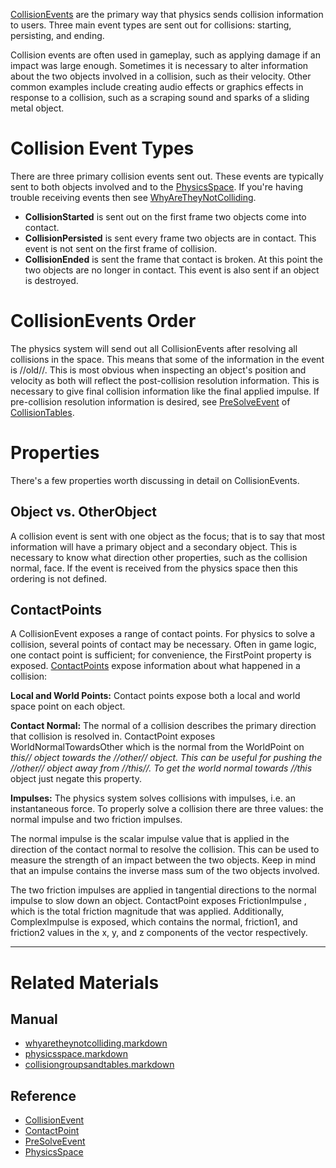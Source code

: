 [ CollisionEvents](https://github.com/PlasmaEngine/PlasmaDocs/blob/master/code_reference/class_reference/collisionevent.markdown) are the primary way that physics sends collision information to users. Three main event types are sent out for collisions: starting, persisting, and ending.

Collision events are often used in gameplay, such as applying damage if an impact was large enough. Sometimes it is necessary to alter information about the two objects involved in a collision, such as their velocity. Other common examples include creating audio effects or graphics effects in response to a collision, such as a scraping sound and sparks of a sliding metal object.

 #  Collision Event Types
There are three primary collision events sent out. These events are typically sent to both objects involved and to the [PhysicsSpace](https://github.com/PlasmaEngine/PlasmaDocs/blob/master/plasma_editor_documentation/plasmamanual/physics/collisionoverview/physicsspace.markdown). If you're having trouble receiving events then see [WhyAreTheyNotColliding](https://github.com/PlasmaEngine/PlasmaDocs/blob/master/plasma_editor_documentation/plasmamanual/physics/collisionoverview/physicstroubleshooting/whyaretheynotcolliding.markdown).

- **CollisionStarted** is sent out on the first frame two objects come into contact.
- **CollisionPersisted** is sent every frame two objects are in contact. This event is not sent on the first frame of collision.
- **CollisionEnded** is sent the frame that contact is broken. At this point the two objects are no longer in contact. This event is also sent if an object is destroyed.

 #  CollisionEvents Order
The physics system will send out all CollisionEvents after resolving all collisions in the space. This means that some of the information in the event is //old//. This is most obvious when inspecting an object's position and velocity as both will reflect the post-collision resolution information. This is necessary to give final collision information like the final applied impulse. If pre-collision resolution information is desired, see [PreSolveEvent](https://github.com/PlasmaEngine/PlasmaDocs/blob/master/code_reference/class_reference/presolveevent.markdown) of [CollisionTables](https://github.com/PlasmaEngine/PlasmaDocs/blob/master/plasma_editor_documentation/plasmamanual/physics/collisionoverview/collisiongroupsandtables.markdown).

 #  Properties
There's a few properties worth discussing in detail on CollisionEvents.

 ##  Object vs. OtherObject
A collision event is sent with one object as the focus; that is to say that most information will have a primary object and a secondary object. This is necessary to know what direction other properties, such as the collision normal, face. If the event is received from the physics space then this ordering is not defined.

 ##  ContactPoints
A CollisionEvent exposes a range of contact points. For physics to solve a collision, several points of contact may be necessary. Often in game logic, one contact point is sufficient; for convenience, the FirstPoint  property is exposed. [ ContactPoints](https://github.com/PlasmaEngine/PlasmaDocs/blob/master/code_reference/class_reference/contactpoint.markdown) expose information about what happened in a collision:

**Local and World Points:** Contact points expose both a local and world space point on each object.

**Contact Normal:** The normal of a collision describes the primary direction that collision is resolved in. ContactPoint exposes WorldNormalTowardsOther  which is the normal from the WorldPoint on *this// object towards the //other// object. This can be useful for pushing the //other// object away from //this//. To get the world normal towards //this* object just negate this property.

**Impulses:** The physics system solves collisions with impulses, i.e. an instantaneous force. To properly solve a collision there are three values: the normal impulse and two friction impulses. 

The normal impulse is the scalar impulse value that is applied in the direction of the contact normal to resolve the collision. This can be used to measure the strength of an impact between the two objects. Keep in mind that an impulse contains the inverse mass sum of the two objects involved.

The two friction impulses are applied in tangential directions to the normal impulse to slow down an object. ContactPoint exposes FrictionImpulse , which is the total friction magnitude that was applied. Additionally, ComplexImpulse  is exposed, which contains the normal, friction1, and friction2 values in the x, y, and z components of the vector respectively.

---
 # Related Materials
 ##  Manual
- [whyaretheynotcolliding.markdown](https://github.com/PlasmaEngine/PlasmaDocs/blob/master/plasma_editor_documentation/plasmamanual/physics/collisionoverview/physicstroubleshooting/whyaretheynotcolliding.markdown)
- [physicsspace.markdown](https://github.com/PlasmaEngine/PlasmaDocs/blob/master/plasma_editor_documentation/plasmamanual/physics/collisionoverview/physicsspace.markdown)
- [collisiongroupsandtables.markdown](https://github.com/PlasmaEngine/PlasmaDocs/blob/master/plasma_editor_documentation/plasmamanual/physics/collisionoverview/collisiongroupsandtables.markdown)
 ##  Reference
- [CollisionEvent](https://github.com/PlasmaEngine/PlasmaDocs/blob/master/code_reference/class_reference/collisionevent.markdown)
- [ContactPoint](https://github.com/PlasmaEngine/PlasmaDocs/blob/master/code_reference/class_reference/contactpoint.markdown)
- [PreSolveEvent](https://github.com/PlasmaEngine/PlasmaDocs/blob/master/code_reference/class_reference/presolveevent.markdown)
- [PhysicsSpace](https://github.com/PlasmaEngine/PlasmaDocs/blob/master/code_reference/class_reference/physicsspace.markdown) 

 